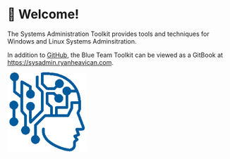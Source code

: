 # 👊 Welcome!

The Systems Administration Toolkit provides tools and techniques for Windows and Linux Systems Adminsitration.

In addition to [GitHub](https://github.com/EvolvingSysadmin/Sysadmin-Toolkit), the Blue Team Toolkit can be viewed as a GitBook at <https://sysadmin.ryanheavican.com>.

![Happy Sysadmining!!!](/assets/icon.png)
